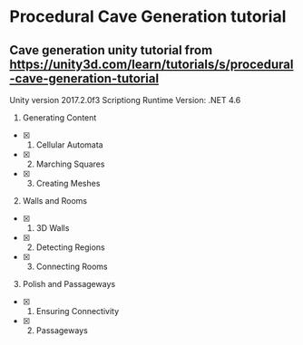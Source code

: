 # Procedural Cave Generation tutorial

## Cave generation unity tutorial from https://unity3d.com/learn/tutorials/s/procedural-cave-generation-tutorial

Unity version 2017.2.0f3
Scriptiong Runtime Version: .NET 4.6

1. Generating Content
- [x] 01. Cellular Automata
- [x] 02. Marching Squares
- [x] 03. Creating Meshes

2. Walls and Rooms
- [x] 01. 3D Walls
- [x] 02. Detecting Regions
- [x] 03. Connecting Rooms

3. Polish and Passageways
- [x] 01. Ensuring Connectivity
- [x] 02. Passageways
